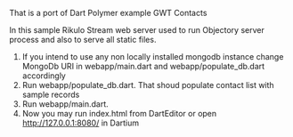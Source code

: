 That is a port of Dart Polymer example GWT Contacts

In this sample Rikulo Stream web server used to run Objectory server process and also to serve all static files.

1. If you intend to use any non locally installed mongodb instance change MongoDb URI in webapp/main.dart and webapp/populate_db.dart accordingly
2. Run webapp/populate_db.dart. That shoud populate contact list with sample records
3. Run webapp/main.dart.
4. Now you may run index.html from DartEditor or open http://127.0.0.1:8080/ in Dartium 